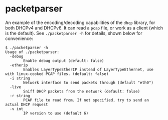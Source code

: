 # packetparser

An example of the encoding/decoding capabilities of the `dhcp` library, for both
DHCPv4 and DHCPv6. It can read a `pcap` file, or work as a client (which is the
default). See `./packetparser -h` for details, shown below for convenience:

```
$ ./packetparser -h
Usage of ./packetparser:
  -debug
        Enable debug output (default: false)
  -etherip
        Enables LayerTypeEtherIP instead of LayerTypeEthernet, use with linux-cooked PCAP files. (default: false)
  -i string
        Network interface to send packets through (default "eth0")
  -live
        Sniff DHCP packets from the network (default: false)
  -r string
        PCAP file to read from. If not specified, try to send an actual DHCP request
  -v int
        IP version to use (default 6)
```
